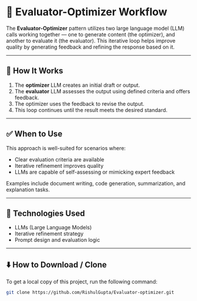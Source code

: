 # 🤖 Evaluator-Optimizer Workflow

The **Evaluator-Optimizer** pattern utilizes two large language model (LLM) calls working together — one to generate content (the optimizer), and another to evaluate it (the evaluator). This iterative loop helps improve quality by generating feedback and refining the response based on it.

---

## 🔄 How It Works

1. The **optimizer** LLM creates an initial draft or output.
2. The **evaluator** LLM assesses the output using defined criteria and offers feedback.
3. The optimizer uses the feedback to revise the output.
4. This loop continues until the result meets the desired standard.

---

## ✅ When to Use

This approach is well-suited for scenarios where:

- Clear evaluation criteria are available
- Iterative refinement improves quality
- LLMs are capable of self-assessing or mimicking expert feedback

Examples include document writing, code generation, summarization, and explanation tasks.

---

## 🧠 Technologies Used

- LLMs (Large Language Models)
- Iterative refinement strategy
- Prompt design and evaluation logic

---

## ⬇️ How to Download / Clone

To get a local copy of this project, run the following command:

```bash
git clone https://github.com/RishulGupta/Evaluator-optimizer.git
